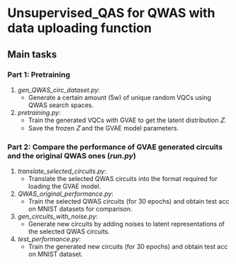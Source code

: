 # Unsupervised_QAS for QWAS with data uploading function

## Main tasks
### Part 1: Pretraining
1) _gen_QWAS_circ_dataset.py_:
   * Generate a certain amount (5w) of unique random VQCs using QWAS search spaces.
2) _pretraining.py_:
   * Train the generated VQCs with GVAE to get the latent distribution 𝑍.
   * Save the frozen 𝑍 and the GVAE model parameters.
### Part 2: Compare the performance of GVAE generated circuits and the original QWAS ones (_run.py_)
1) _translate_selected_circuits.py_:
   * Translate the selected QWAS circuits into the format required for loading the GVAE model. 
2) _QWAS_original_performance.py_:
   * Train the selected QWAS circuits (for 30 epochs) and obtain test acc on MNIST datasets for comparison.
3) _gen_circuits_with_noise.py_:
   * Generate new circuits by adding noises to latent representations of the selected QWAS circuits.
4) _test_performance.py_:
   * Train the generated new circuits (for 30 epochs) and obtain test acc on MNIST dataset.

